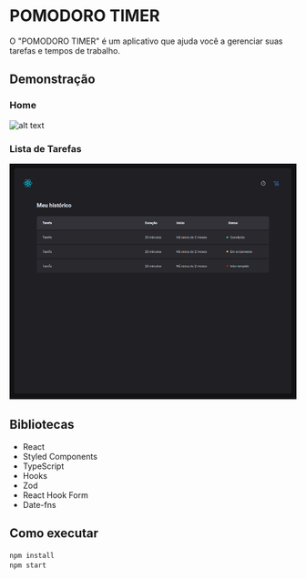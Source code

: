# POMODORO TIMER

O "POMODORO TIMER" é um aplicativo que ajuda você a gerenciar suas tarefas e tempos de trabalho. 

## Demonstração

### Home
![alt text](readme-images/image.png)

### Lista de Tarefas

![alt text](readme-images/lista-tarefas.png)

## Bibliotecas

- React
- Styled Components
- TypeScript
- Hooks
- Zod
- React Hook Form
- Date-fns

## Como executar

```bash
npm install
npm start
```